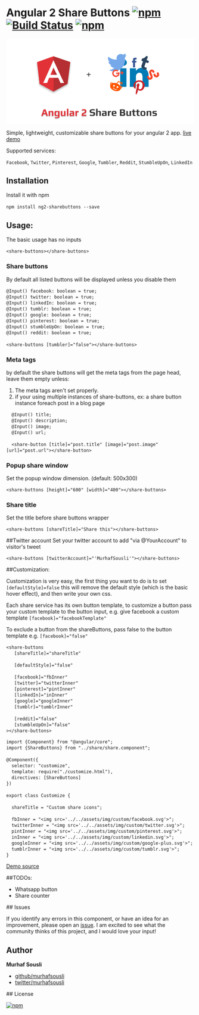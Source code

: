 # Angular 2 Share Buttons [![npm](https://img.shields.io/npm/v/ng2-sharebuttons.svg?maxAge=2592000?style=plastic)](https://www.npmjs.com/package/ng2-sharebuttons) [![Build Status](https://travis-ci.org/MurhafSousli/ng2-sharebuttons.svg?branch=master)](https://travis-ci.org/MurhafSousli/ng2-sharebuttons) [![npm](https://img.shields.io/npm/dt/express.svg?maxAge=2592000?style=plastic)](https://www.npmjs.com/package/ng2-sharebuttons)

![Angular 2 Share Buttons cover](/assets/cover.png?raw=true "Optional Title")

Simple, lightweight, customizable share buttons for your angular 2 app. [live demo](https://murhafsousli.github.io/ng2-sharebuttons/)

Supported services:

`Facebook`, `Twitter`, `Pinterest`, `Google`, `Tumbler`, `Reddit`, `StumbleUpOn`, `LinkedIn`

## Installation

Install it with npm

`npm install ng2-sharebuttons --save`

## Usage:

The basic usage has no inputs
```
<share-buttons></share-buttons>
```
### Share buttons
By default all listed buttons will be displayed unless you disable them
```
@Input() facebook: boolean = true;
@Input() twitter: boolean = true;
@Input() linkedIn: boolean = true;
@Input() tumblr: boolean = true;
@Input() google: boolean = true;
@Input() pinterest: boolean = true;
@Input() stumbleUpOn: boolean = true;
@Input() reddit: boolean = true;

<share-buttons [tumbler]="false"></share-buttons>
```
### Meta tags

by default the share buttons will get the meta tags from the page head, leave them empty unless:

  1. The meta tags aren't set properly.
  2. if your using multiple instances of share-buttons, ex: a share button instance foreach post in a blog page

```
  @Input() title;
  @Input() description;
  @Input() image;
  @Input() url;

  <share-button [title]="post.title" [image]="post.image" [url]="post.url"></share-button>
```

### Popup share window
Set the popup window dimension. (default: 500x300)
```
<share-buttons [height]="600" [width]="400"></share-buttons>
```
### Share title
Set the title before share buttons wrapper
```
<share-buttons [shareTitle]="Share this"></share-buttons>
```
##Twitter account
Set your twitter account to add "via @YourAccount" to visitor's tweet
```
<share-buttons [twitterAccount]="'MurhafSousli'"></share-buttons>
```

##Customization:

Customization is very easy, the first thing you want to do is to set `[defaultStyle]=false` this will remove the default style (which is the basic hover effect), and then write your own css.

Each share service has its own button template, to customize a button pass your custom template to the button input, e.g. give facebook a custom template `[facebook]="facebookTemplate"` 

To exclude a button from the shareButtons, pass false to the button template e.g. `[facebook]="false"`

```
<share-buttons
   [shareTitle]="shareTitle"
     
   [defaultStyle]="false"
  
   [facebook]="fbInner"
   [twitter]="twitterInner"
   [pinterest]="pintInner"
   [linkedIn]="inInner"
   [google]="googleInner"
   [tumblr]="tumblrInner"
  
   [reddit]="false"
   [stumbleUpOn]="false"
></share-buttons>
```
```
import {Component} from "@angular/core";
import {ShareButtons} from "../share/share.component";

@Component({
  selector: "customize",
  template: require("./customize.html"),
  directives: [ShareButtons]
})

export class Customize {

  shareTitle = "Custom share icons";

  fbInner = "<img src='../../assets/img/custom/facebook.svg'>";
  twitterInner = "<img src='../../assets/img/custom/twitter.svg'>";
  pintInner = "<img src='../../assets/img/custom/pinterest.svg'>";
  inInner = "<img src='../../assets/img/custom/linkedin.svg'>";
  googleInner = "<img src='../../assets/img/custom/google-plus.svg'>";
  tumblrInner = "<img src='../../assets/img/custom/tumblr.svg'>";
}
```
[Demo source](https://github.com/MurhafSousli/ng2-sharebuttons-demo/tree/master/src/app/customize)

##TODOs:

- Whatsapp button
- Share counter

<a name="issues"/>
## Issues


If you identify any errors in this component, or have an idea for an improvement, please open an [issue](https://github.com/MurhafSousli/ng2-sharebuttons/issues). I am excited to see what the community thinks of this project, and I would love your input!

## Author

 **Murhaf Sousli**

 - [github/murhafsousli](https://github.com/MurhafSousli)
 - [twitter/murhafsousli](https://twitter.com/MurhafSousli)

<a name="license"/>
## License

[![npm](https://img.shields.io/npm/l/express.svg?maxAge=2592000)](/LICENSE)
